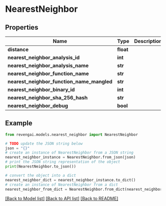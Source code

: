 # NearestNeighbor


## Properties

Name | Type | Description | Notes
------------ | ------------- | ------------- | -------------
**distance** | **float** |  | 
**nearest_neighbor_analysis_id** | **int** |  | 
**nearest_neighbor_analysis_name** | **str** |  | 
**nearest_neighbor_function_name** | **str** |  | 
**nearest_neighbor_function_name_mangled** | **str** |  | 
**nearest_neighbor_binary_id** | **int** |  | 
**nearest_neighbor_sha_256_hash** | **str** |  | 
**nearest_neighbor_debug** | **bool** |  | 

## Example

```python
from revengai.models.nearest_neighbor import NearestNeighbor

# TODO update the JSON string below
json = "{}"
# create an instance of NearestNeighbor from a JSON string
nearest_neighbor_instance = NearestNeighbor.from_json(json)
# print the JSON string representation of the object
print(NearestNeighbor.to_json())

# convert the object into a dict
nearest_neighbor_dict = nearest_neighbor_instance.to_dict()
# create an instance of NearestNeighbor from a dict
nearest_neighbor_from_dict = NearestNeighbor.from_dict(nearest_neighbor_dict)
```
[[Back to Model list]](../README.md#documentation-for-models) [[Back to API list]](../README.md#documentation-for-api-endpoints) [[Back to README]](../README.md)


